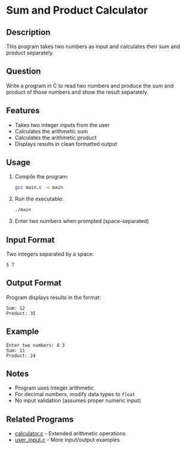 # Sum and Product Calculator

## Description
This program takes two numbers as input and calculates their sum and product separately.

## Question
Write a program in C to read two numbers and produce the sum and product of those numbers and show the result separately.

## Features
- Takes two integer inputs from the user
- Calculates the arithmetic sum
- Calculates the arithmetic product
- Displays results in clean formatted output

## Usage
1. Compile the program:
   ```bash
   gcc main.c -o main
   ```
2. Run the executable:
   ```bash
   ./main
   ```
3. Enter two numbers when prompted (space-separated)

## Input Format
Two integers separated by a space:
```
5 7
```

## Output Format
Program displays results in the format:
```
Sum: 12
Product: 35
```

## Example
```
Enter two numbers: 8 3
Sum: 11
Product: 24
```

## Notes
- Program uses integer arithmetic
- For decimal numbers, modify data types to `float`
- No input validation (assumes proper numeric input)

## Related Programs
- [calculator.c](../calculator.c) - Extended arithmetic operations
- [user_input.c](../user_input.c) - More input/output examples
```
